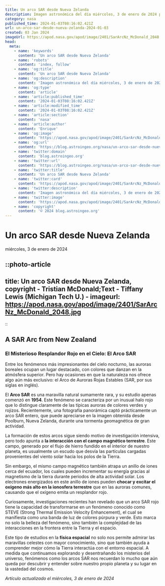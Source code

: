 ```yaml
---
title: Un arco SAR desde Nueva Zelanda
description: Imagen astronómica del día miércoles, 3 de enero de 2024 por la NASA; Un arco SAR desde Nueva Zelanda
category: nasa
published_time: 2024-01-03T08:16:02.421Z
url: un-arco-sar-desde-nueva-zelanda-2024-01-03
created: 03 Jan 2024
imageUrl: https://apod.nasa.gov/apod/image/2401/SarArcNz_McDonald_2048.jpg
head:
  meta:
    - name: 'keywords'
      content: 'Un arco SAR desde Nueva Zelanda'
    - name: 'robots'
      content: 'index, follow'
    - name: 'og:title'
      content: 'Un arco SAR desde Nueva Zelanda'
    - name: 'og:description'
      content: 'Imagen astronómica del día miércoles, 3 de enero de 2024 por la NASA; Un arco SAR desde Nueva Zelanda'
    - name: 'og:type'
      content: 'article'
    - name: 'article:published_time'
      content: '2024-01-03T08:16:02.421Z'
    - name: 'article:modified_time'
      content: '2024-01-03T08:16:02.421Z'
    - name: 'article:section'
      content: 'nasa'
    - name: 'article:author'
      content: 'Enrique'
    - name: 'og:image'
      content: 'https://apod.nasa.gov/apod/image/2401/SarArcNz_McDonald_2048.jpg'
    - name: 'og:url'
      content: 'https://blog.astroingeo.org/nasa/un-arco-sar-desde-nueva-zelanda-2024-01-03'
    - name: 'twitter:domain'
      content: 'blog.astroingeo.org'
    - name: 'twitter:url'
      content: 'https://blog.astroingeo.org/nasa/un-arco-sar-desde-nueva-zelanda-2024-01-03'
    - name: 'twitter:title'
      content: 'Un arco SAR desde Nueva Zelanda'
    - name: 'twitter:card'
      content: 'https://apod.nasa.gov/apod/image/2401/SarArcNz_McDonald_2048.jpg'
    - name: 'twitter:description'
      content: 'Imagen astronómica del día miércoles, 3 de enero de 2024 por la NASA; Un arco SAR desde Nueva Zelanda'
    - name: 'twitter:image'
      content: 'https://apod.nasa.gov/apod/image/2401/SarArcNz_McDonald_2048.jpg'
    - name: 'copyright'
      content: '© 2024 blog.astroingeo.org'
---
```

# Un arco SAR desde Nueva Zelanda
miércoles, 3 de enero de 2024

::photo-article
---
title: Un arco SAR desde Nueva Zelanda, copyright - Tristian McDonald;Text - Tiffany Lewis (Michigan Tech U.) -
imageurl: https://apod.nasa.gov/apod/image/2401/SarArcNz_McDonald_2048.jpg
---
::

## A SAR Arc from New Zealand

### El Misterioso Resplandor Rojo en el Cielo: El Arco SAR

Entre los fenómenos más impresionantes del cielo nocturno, las auroras boreales ocupan un lugar destacado, con colores que danzan en la atmósfera superior. Pero hay ocasiones en que la naturaleza nos ofrece algo aún más exclusivo: el Arco de Auroras Rojas Estables (SAR, por sus siglas en inglés).

El **Arco SAR** es una maravilla natural sumamente rara, y su estudio apenas comenzó en **1954**. Este fenómeno se caracteriza por un inusual halo rojo que lo distingue claramente de las típicas auroras de colores verdes y rojizos. Recientemente, una fotografía panorámica captó prácticamente un arco SAR entero, que puede apreciarse en la imagen obtenida desde Poolburn, Nueva Zelanda, durante una tormenta geomagnética de gran actividad.

La formación de estos arcos sigue siendo motivo de investigación intensiva, pero todo apunta a **la interacción con el campo magnético terrestre**. Este campo, generado por el flujo de hierro fundido en el interior de nuestro planeta, es usualmente un escudo que desvía las partículas cargadas provenientes del viento solar hacia los polos de la Tierra.

Sin embargo, el mismo campo magnético también atrapa un anillo de iones cerca del ecuador, los cuales pueden incrementar su energía gracias al magnetismo de la tierra durante periodos de alta actividad solar. Los electrones energizados en este anillo de iones pueden **chocar y excitar el oxígeno más alto en la ionosfera terrestre** que en las auroras comunes, causando que el oxígeno emita un resplandor rojo.

Curiosamente, investigaciones recientes han revelado que un arco SAR rojo tiene la capacidad de transformarse en un fenómeno conocido como STEVE (Strong Thermal Emission Velocity Enhancement), el cual se manifiesta como una banda de luz de colores púrpura y verde. Esto marca no solo la belleza del fenómeno, sino también la complejidad de las interacciones en la frontera entre la Tierra y el espacio.

Este tipo de estudios en la **física espacial** no solo nos permite admirar las maravillas celestes con mayor conocimiento, sino que también ayuda a comprender mejor cómo la Tierra interactúa con el entorno espacial. A medida que continuamos explorando y desentrañando los misterios del universo, fenómenos como los arcos SAR nos recuerdan lo mucho que aún queda por descubrir y entender sobre nuestro propio planeta y su lugar en la vastedad del cosmos.

_Artículo actualizado el miércoles, 3 de enero de 2024_